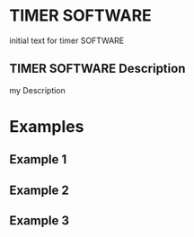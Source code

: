 TIMER SOFTWARE
==============

initial text for timer SOFTWARE

TIMER SOFTWARE Description
--------------------------

my Description

Examples
========


Example 1
---------


Example 2
---------


Example 3
---------
